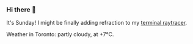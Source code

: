 ### Hi there :wave:

It's Sunday! I might be finally adding refraction to my [terminal raytracer](https://github.com/bewuethr/bash-raytracer).

Weather in Toronto: partly cloudy, at +7°C.
